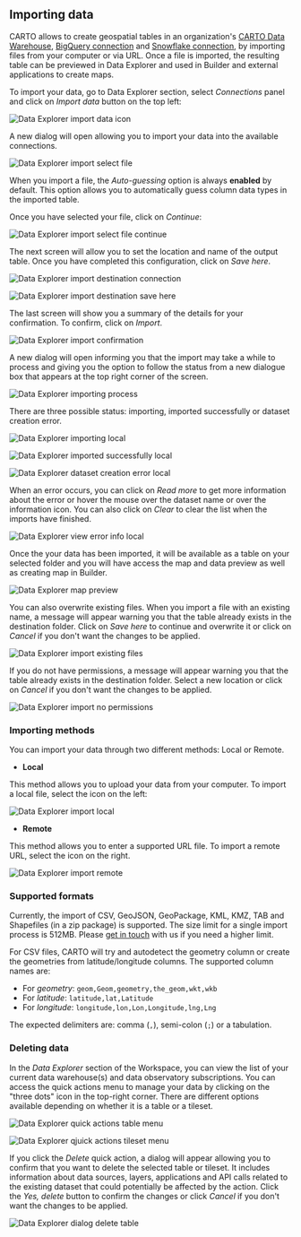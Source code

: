 ## Importing data

CARTO allows to create geospatial tables in an organization's [CARTO Data Warehouse](../../connections/carto-data-warehouse), [BigQuery connection](../../connections/creating-a-connection/#connection-to-bigquery) and [Snowflake connection](../../connections/creating-a-connection/#connection-to-snowflake), by importing files from your computer or via URL. Once a file is imported, the resulting table can be previewed in Data Explorer and used in Builder and external applications to create maps.

To import your data, go to Data Explorer section, select *Connections* panel and click on *Import data* button on the top left:

![Data Explorer import data icon](/img/cloud-native-workspace/data-explorer/de_import_data_icon.png)

A new dialog will open allowing you to import your data into the available connections.

![Data Explorer import select file](/img/cloud-native-workspace/data-explorer/de_import_select_file_check.png)

When you import a file, the *Auto-guessing* option is always **enabled** by default. This option allows you to automatically guess column data types in the imported table.

Once you have selected your file, click on *Continue*:

![Data Explorer import select file continue](/img/cloud-native-workspace/data-explorer/de_import_select_file_check_continue.png)

The next screen will allow you to set the location and name of the output table. Once you have completed this configuration, click on *Save here*.

![Data Explorer import destination connection](/img/cloud-native-workspace/data-explorer/de_import_destination_check_connection.png)

![Data Explorer import destination save here](/img/cloud-native-workspace/data-explorer/de_import_destination_check_save_here.png)

The last screen will show you a summary of the details for your confirmation. To confirm, click on *Import*.

![Data Explorer import confirmation](/img/cloud-native-workspace/data-explorer/de_import_check_confirmation.png)

A new dialog will open informing you that the import may take a while to process and giving you the option to follow the status from a new dialogue box that appears at the top right corner of the screen.

![Data Explorer importing process](/img/cloud-native-workspace/data-explorer/de_importing_process.png)

There are three possible status: importing, imported successfully or dataset creation error.

![Data Explorer importing local](/img/cloud-native-workspace/data-explorer/de_importing_local.png)

![Data Explorer imported successfully local](/img/cloud-native-workspace/data-explorer/de_imported_successfully_local.png)

![Data Explorer dataset creation error local](/img/cloud-native-workspace/data-explorer/de_dataset_creation_error_local.png)

When an error occurs, you can click on *Read more* to get more information about the error or hover the mouse over the dataset name or over the information icon. You can also click on *Clear* to clear the list when the imports have finished.

![Data Explorer view error info local](/img/cloud-native-workspace/data-explorer/de_view_error_info_local.png)

Once the your data has been imported, it will be available as a table on your selected folder and you will have access the map and data preview as well as creating map in Builder.

![Data Explorer map preview](/img/cloud-native-workspace/data-explorer/de_mappreview_populated_places.png)

You can also overwrite existing files. When you import a file with an existing name, a message will appear warning you that the table already exists in the destination folder. Click on *Save here* to continue and overwrite it or click on *Cancel* if you don't want the changes to be applied.

![Data Explorer import existing files](/img/cloud-native-workspace/data-explorer/de_import_existing_file.png)

If you do not have permissions, a message will appear warning you that the table already exists in the destination folder. Select a new location or click on *Cancel* if you don't want the changes to be applied.

![Data Explorer import no permissions](/img/cloud-native-workspace/data-explorer/de_import_check_permissions.png)

### Importing methods

You can import your data through two different methods: Local or Remote.

-  **Local**

This method allows you to upload your data from your computer. To import a local file, select the icon on the left:

![Data Explorer import local](/img/cloud-native-workspace/data-explorer/de_import_local.png)

-  **Remote**

This method allows you to enter a supported URL file. To import a remote URL, select the icon on the right.

![Data Explorer import remote](/img/cloud-native-workspace/data-explorer/de_import_remote.png)
### Supported formats
Currently, the import of CSV, GeoJSON, GeoPackage, KML, KMZ, TAB and Shapefiles (in a zip package) is supported. The size limit for a single import process is 512MB. Please [get in touch](mailto:support@carto.com) with us if you need a higher limit. 

For CSV files, CARTO will try and autodetect the geometry column or create the geometries from latitude/longitude columns. The supported column names are: 
* For *geometry*: `geom,Geom,geometry,the_geom,wkt,wkb`
* For *latitude*: `latitude,lat,Latitude`
* For *longitude*: `longitude,lon,Lon,Longitude,lng,Lng`

The expected delimiters are: comma (`,`), semi-colon (`;`) or a tabulation.
### Deleting data

In the *Data Explorer* section of the Workspace, you can view the list of your current data warehouse(s) and data observatory subscriptions. You can access the quick actions menu to manage your data by clicking on the "three dots" icon in the top-right corner. There are different options available depending on whether it is a table or a tileset.

![Data Explorer quick actions table menu](/img/cloud-native-workspace/data-explorer/de_quick_actions_table_menu.png)

![Data Explorer qjuick actions tileset menu](/img/cloud-native-workspace/data-explorer/de_quick_actions_tileset_menu.png)

If you click the *Delete* quick action, a dialog will appear allowing you to confirm that you want to delete the selected table or tileset. It includes information about data sources, layers, applications and API calls related to the existing dataset that could potentially be affected by the action. Click the *Yes, delete* button to confirm the changes or click *Cancel* if you don't want the changes to be applied.

![Data Explorer dialog delete table](/img/cloud-native-workspace/data-explorer/de_delete_table.png)
